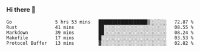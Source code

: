 ### Hi there 👋

<!--
**yeya24/yeya24** is a ✨ _special_ ✨ repository because its `README.md` (this file) appears on your GitHub profile.

Here are some ideas to get you started:

- 🔭 I’m currently working on ...
- 🌱 I’m currently learning ...
- 👯 I’m looking to collaborate on ...
- 🤔 I’m looking for help with ...
- 💬 Ask me about ...
- 📫 How to reach me: ...
- 😄 Pronouns: ...
- ⚡ Fun fact: ...
-->

<!--START_SECTION:waka-->
```text
Go                5 hrs 53 mins   ██████████████████▒░░░░░░   72.87 % 
Rust              41 mins         ██░░░░░░░░░░░░░░░░░░░░░░░   08.55 % 
Markdown          39 mins         ██░░░░░░░░░░░░░░░░░░░░░░░   08.24 % 
Makefile          17 mins         █░░░░░░░░░░░░░░░░░░░░░░░░   03.53 % 
Protocol Buffer   13 mins         ▓░░░░░░░░░░░░░░░░░░░░░░░░   02.82 % 
```
<!--END_SECTION:waka-->
